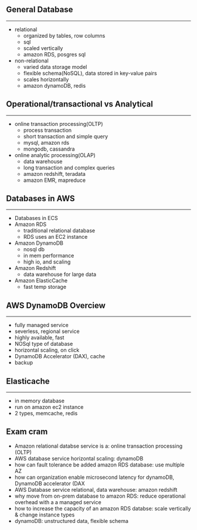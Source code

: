 ## General Database

---

- relational
  - organized by tables, row columns
  - sql
  - scaled vertically
  - amazon RDS, posgres sql
- non-relational
  - varied data storage model
  - flexible schema(NoSQL), data stored in key-value pairs
  - scales horizontally
  - amazon dynamoDB, redis

## Operational/transactional vs Analytical

---

- online transaction processing(OLTP)
  - process transaction
  - short transaction and simple query
  - mysql, amazon rds
  - mongodb, cassandra
- online analytic processing(OLAP)
  - data warehouse
  - long transaction and complex queries
  - amazon redshift, teradata
  - amazon EMR, mapreduce

## Databases in AWS

---

- Databases in ECS
- Amazon RDS
  - traditional relational database
  - RDS uses an EC2 instance
- Amazon DynamoDB
  - nosql db
  - in mem performance
  - high io, and scaling
- Amazon Redshift
  - data warehouse for large data
- Amazon ElasticCache
  - fast temp storage

## AWS DynamoDB Overciew

---

- fully managed service
- severless, regional service
- highly available, fast
- NOSql type of database
- horizontal scaling, on click
- DynamoDB Accelerator (DAX), cache
- backup

## Elasticache

---

- in memory database
- run on amazon ec2 instance
- 2 types, memcache, redis

## Exam cram

- Amazon relational databse service is a: online transaction processing (OLTP)
- AWS database service horizontal scaling: dynamoDB
- how can fault tolerance be added amazon RDS database: use multiple AZ
- how can organization enable microsecond latency for dynamoDB, DynamoDB accelerator (DAX
- AWS Database service relational, data warehouse: amazon redshift
- why move from on-prem database to amazon RDS: reduce operational overhead with a a managed service
- how to increase the capacity of an amazon RDS databse: scale vertically & change instance types
- dynamoDB: unstructured data, flexible schema

